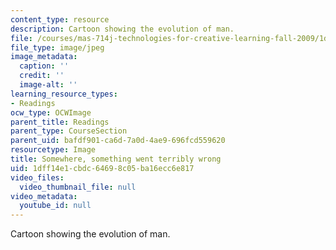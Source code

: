 ```yaml
---
content_type: resource
description: Cartoon showing the evolution of man.
file: /courses/mas-714j-technologies-for-creative-learning-fall-2009/1dff14e1cbdc64698c05ba16ecc6e817_Image1.jpg
file_type: image/jpeg
image_metadata:
  caption: ''
  credit: ''
  image-alt: ''
learning_resource_types:
- Readings
ocw_type: OCWImage
parent_title: Readings
parent_type: CourseSection
parent_uid: bafdf901-ca6d-7a0d-4ae9-696fcd559620
resourcetype: Image
title: Somewhere, something went terribly wrong
uid: 1dff14e1-cbdc-6469-8c05-ba16ecc6e817
video_files:
  video_thumbnail_file: null
video_metadata:
  youtube_id: null
---
```

Cartoon showing the evolution of man.